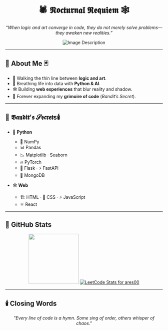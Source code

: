 <h1 align="center">🕷️ 𝕹𝖔𝖈𝖙𝖚𝖗𝖓𝖆𝖑 𝕽𝖊𝖖𝖚𝖎𝖊𝖒 🕸️</h1>

<p align="center">
  <em>“When logic and art converge in code, they do not merely solve problems—they awaken new realities.”</em>
</p>

<p align="center">
  <img src="https://github.com/not-ares00/not-ares00/blob/main/test.jpg?raw=true" alt="Image Description" />
</p>

---

## 🎩 About Me 🃏
- 🔮 Walking the thin line between **logic and art**.  
- 🐍 Breathing life into data with **Python & AI**.  
- 🕸️ Building **web experiences** that blur reality and shadow.  
- 📖 Forever expanding my **grimoire of code** (*Bandit’s Secret*).  

---

## 📔 𝕭𝖆𝖓𝖉𝖎𝖙’𝖘 𝓢𝖊𝖈𝖗𝖊𝖙s🕯️

- 🐍 **Python**  
  - 🧮 NumPy  
  - 📊 Pandas  
  - 📉 Matplotlib · Seaborn  
  - 🔥 PyTorch  
  - 🧩 Flask · ⚡ FastAPI  
  - 🍃 MongoDB  

- 🕸️ **Web**  
  - 🏗️ HTML · 🎨 CSS · ⚡ JavaScript  
  - ⚛️ React  

---

## 🖤 GitHub Stats

<p align="center">
  <img src="https://github-readme-stats.vercel.app/api?username=AzureNightlock&show_icons=true&theme=dark&hide_border=true&bg_color=000000&title_color=9b59b6&icon_color=9b59b6" height="160"/>
  <a href="https://leetcode.com/ares00">
    <img src="https://leetcard.jacoblin.cool/ares00?theme=dark&ext=heatmap" alt="LeetCode Stats for ares00" />
  </a>
</p>

---

## 🕯️ Closing Words
<p align="center">
  <em>"Every line of code is a hymn. Some sing of order, others whisper of chaos."</em>
</p>
